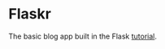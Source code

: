 Flaskr
======

The basic blog app built in the Flask [tutorial](https://flask.palletsprojects.com/tutorial/).
